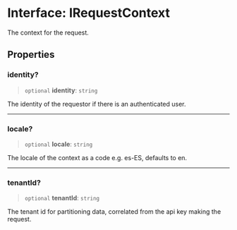 # Interface: IRequestContext

The context for the request.

## Properties

### identity?

> `optional` **identity**: `string`

The identity of the requestor if there is an authenticated user.

***

### locale?

> `optional` **locale**: `string`

The locale of the context as a code e.g. es-ES, defaults to en.

***

### tenantId?

> `optional` **tenantId**: `string`

The tenant id for partitioning data, correlated from the api key making the request.
